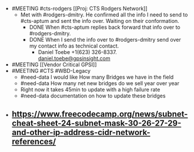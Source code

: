 - #MEETING #cts-rodgers [[Proj: CTS Rodgers Network]]
	- Met with #rodgers-dmitry. He confirmed all the info I need to send to #cts-aptum and sent the info over. Waiting on their conformation.
		- DONE When #cts-aptum replies back forward that info over to #rodgers-dmitry.
		- DONE  When I send the info over to #rodgers-dmitry send over my contact info as technical contact.
			- Daniel Toebe +1(623) 326-8337. daniel.toebe@gpsinsight.com
- #MEETING [[Vendor Critical GPSI]]
- #MEETING #CTS #WBD-Legacy
	- #need-data I would like How many Bridges we have in the field
	- #need-data How many net new bridges do we sell year over year
	- Right now it takes 45min to update with a high failure rate
	- #need-data documentation on how to update these bridges
- https://www.freecodecamp.org/news/subnet-cheat-sheet-24-subnet-mask-30-26-27-29-and-other-ip-address-cidr-network-references/
	-